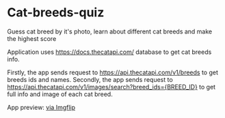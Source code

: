 # Cat-breeds-quiz
Guess cat breed by it's photo, learn about different cat breeds and make the highest score

Application uses https://docs.thecatapi.com/ database to get cat breeds info.

Firstly, the app sends request to https://api.thecatapi.com/v1/breeds to get breeds ids and names. Secondly, the app sends request to https://api.thecatapi.com/v1/images/search?breed_ids={BREED_ID} to get full info and image of each cat breed. 

App preview:
<a href="https://imgflip.com/gif/40ha99">via Imgflip</a></p></div>
